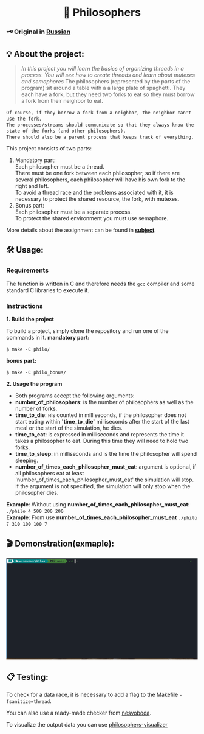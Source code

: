 
<h1 align="center">
	🍝 Philosophers
</h1>

### 🗝️ Original in [**Russian**](https://github.com/AYglazk0v/philos/blob/main/README.md)

## 💡 About the project:

> _In this project you will learn the basics of organizing threads in a process.
You will see how to create threads and learn about mutexes and semaphores_
	The philosophers (represented by the parts of the program) sit around a table with a
	a large plate of spaghetti. They each have a fork, but they need two forks to eat
	so they must borrow a fork from their neighbor to eat.

	Of course, if they borrow a fork from a neighbor, the neighbor can't use the fork.
	The processes/streams should communicate so that they always know the state of the forks (and other philosophers).
	There should also be a parent process that keeps track of everything.

This project consists of two parts: 
	

 1. Mandatory part:\
	Each philosopher must be a thread.\
	There must be one fork between each philosopher, so if there are several philosophers, each philosopher will have his own fork to the right and left.\
	To avoid a thread race and the problems associated with it, it is necessary to protect the shared resource, the fork, with mutexes.
2. Bonus part:\
	Each philosopher must be a separate process.\
	To protect the shared environment you must use semaphore.
	
More details about the assignment can be found in  [**subject**](https://github.com/MKKurbandibirov/Philosophers/blob/master/Subject.pdf).



## 🛠️ Usage:

### Requirements

The function is written in C and therefore needs the `gcc` compiler and some standard C libraries to execute it.

### Instructions

**1. Build the project**

To build a project, simply clone the repository and run one of the commands in it.
**mandatory part:**
```shell
$ make -C philo/
```
**bonus part:**
```shell
$ make -C philo_bonus/ 
```
**2. Usage the program**

-  Both programs accept the following arguments:
  - **number_of_philosophers**: is the number of philosophers as well as the number of forks.
  - **time_to_die**: иis counted in milliseconds, if the philosopher does not start eating within **'time_to_die'** milliseconds after the start of the last meal or the start of the simulation, he dies.
  - **time_to_eat**:  is expressed in milliseconds and represents the time it takes a philosopher to eat. During this time they will need to hold two forks.
  - **time_to_sleep**: in milliseconds and is the time the philosopher will spend sleeping.
  - **number_of_times_each_philosopher_must_eat**: argument is optional, if all philosophers eat at least 'number_of_times_each_philosopher_must_eat' the simulation will stop. If the argument is not specified, the simulation will only stop when the philosopher dies.

**Example**: Without using **number_of_times_each_philosopher_must_eat**:
 `./philo 4 500 200 200`</br>
**Example**: From use **number_of_times_each_philosopher_must_eat** 
`./philo 7 310 100 100 7`

 ## 🎬 Demonstration(exmaple):
 ![philo](https://github.com/AYglazk0v/philos/blob/main/philo.gif)

 ## 📋 Testing:

To check for a data race, it is necessary to add a flag to the Makefile `-fsanitize=thread`.

You can also use a ready-made checker from [nesvoboda](https://github.com/nesvoboda/socrates).

To visualize the output data you can use [philosophers-visualizer](https://nafuka11.github.io/philosophers-visualizer/)
